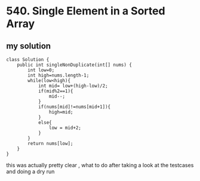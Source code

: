 # 540. Single Element in a Sorted Array

## my solution 
```
class Solution {
    public int singleNonDuplicate(int[] nums) {
        int low=0;
        int high=nums.length-1;
        while(low<high){
            int mid= low+(high-low)/2;
            if(mid%2==1){
                mid--;
            }
            if(nums[mid]!=nums[mid+1]){
                high=mid;
            }
            else{
                low = mid+2;
            }
        }
        return nums[low];
    }
}
```
this was actually pretty clear , what to do after taking a look at the testcases and doing a dry run
